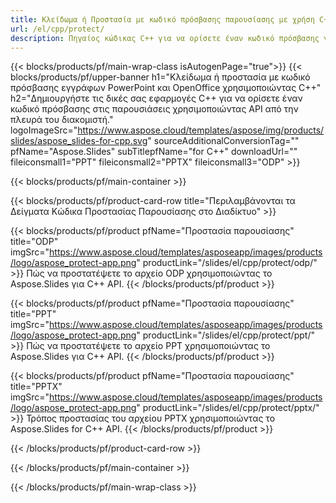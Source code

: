 ```yaml
---
title: Κλείδωμα ή Προστασία με κωδικό πρόσβασης παρουσίασης με χρήση C++
url: /el/cpp/protect/
description: Πηγαίος κώδικας C++ για να ορίσετε έναν κωδικό πρόσβασης για να κλειδώσετε την παρουσίαση
---
```


{{< blocks/products/pf/main-wrap-class isAutogenPage="true">}}
{{< blocks/products/pf/upper-banner h1="Κλείδωμα ή προστασία με κωδικό πρόσβασης εγγράφων PowerPoint και OpenOffice χρησιμοποιώντας C++" h2="Δημιουργήστε τις δικές σας εφαρμογές C++ για να ορίσετε έναν κωδικό πρόσβασης στις παρουσιάσεις χρησιμοποιώντας API από την πλευρά του διακομιστή." logoImageSrc="https://www.aspose.cloud/templates/aspose/img/products/slides/aspose_slides-for-cpp.svg" sourceAdditionalConversionTag="" pfName="Aspose.Slides" subTitlepfName="for C++" downloadUrl="" fileiconsmall1="PPT" fileiconsmall2="PPTX" fileiconsmall3="ODP" >}}

{{< blocks/products/pf/main-container >}}

{{< blocks/products/pf/product-card-row title="Περιλαμβάνονται τα Δείγματα Κώδικα Προστασίας Παρουσίασης στο Διαδίκτυο" >}}

{{< blocks/products/pf/product pfName="Προστασία παρουσίασης" title="ODP" imgSrc="https://www.aspose.cloud/templates/asposeapp/images/products/logo/aspose_protect-app.png" productLink="/slides/el/cpp/protect/odp/" >}}
Πώς να προστατέψετε το αρχείο ODP χρησιμοποιώντας το Aspose.Slides για C++ API.
{{< /blocks/products/pf/product >}}

{{< blocks/products/pf/product pfName="Προστασία παρουσίασης" title="PPT" imgSrc="https://www.aspose.cloud/templates/asposeapp/images/products/logo/aspose_protect-app.png" productLink="/slides/el/cpp/protect/ppt/" >}}
Πώς να προστατέψετε το αρχείο PPT χρησιμοποιώντας το Aspose.Slides για C++ API.
{{< /blocks/products/pf/product >}}

{{< blocks/products/pf/product pfName="Προστασία παρουσίασης" title="PPTX" imgSrc="https://www.aspose.cloud/templates/asposeapp/images/products/logo/aspose_protect-app.png" productLink="/slides/el/cpp/protect/pptx/" >}}
Τρόπος προστασίας του αρχείου PPTX χρησιμοποιώντας το Aspose.Slides for C++ API.
{{< /blocks/products/pf/product >}}



{{< /blocks/products/pf/product-card-row >}}

{{< /blocks/products/pf/main-container >}}
    
{{< /blocks/products/pf/main-wrap-class >}}